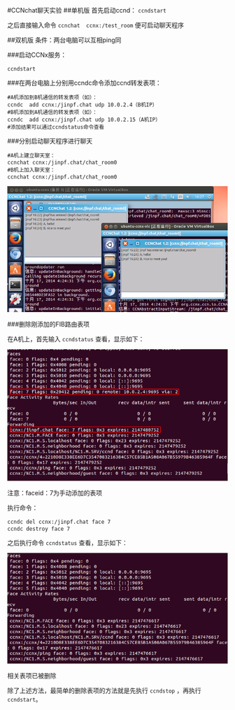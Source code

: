#CCNchat聊天实验
##单机版
首先启动ccnd： `ccndstart`

之后直接输入命令 `ccnchat  ccnx:/test_room` 便可启动聊天程序

##双机版
条件：两台电脑可以互相ping同

###启动CCNx服务：
<!--lang:shell-->
	ccndstart
###在两台电脑上分别用ccndc命令添加ccnd转发表项：
<!--lang:shell-->
	#A机添加到B机通信的转发表项（如）：
	ccndc  add ccnx:/jinpf.chat udp 10.0.2.4（B机IP）
	#B机添加到A机通信的转发表项（如）：
	ccndc  add ccnx:/jinpf.chat udp 10.0.2.15（A机IP）
	#添加结果可以通过ccndstatus命令查看

###分别启动聊天程序进行聊天
<!--lang:shell-->
	#A机上建立聊天室：
	ccnchat ccnx:/jinpf.chat/chat_room0
	#B机上加入聊天室：
	ccnchat ccnx:/jinpf.chat/chat_room0
![](./pic/ccnchat0.png)

###删除刚添加的FIB路由表项

在A机上，首先输入 `ccndstatus` 查看，显示如下：

![](./pic/ccnchat1.png)

注意：faceid：7为手动添加的表项

执行命令：
<!--lang:shell-->
	ccndc del ccnx:/jinpf.chat face 7
	ccndc destroy face 7	

之后执行命令 `ccndstatus` 查看，显示如下：

![](./pic/ccnchat2.png)

相关表项已被删除

除了上述方法，最简单的删除表项的方法就是先执行 `ccndstop` ，再执行 `ccndstart`。